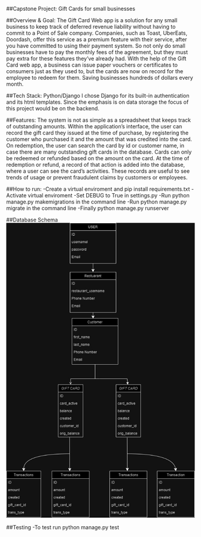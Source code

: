 ##Capstone Project: Gift Cards for small businesses

##Overview & Goal:
The Gift Card Web app is a solution for any small business to keep track of deferred revenue liability without having to commit to a Point of Sale company. Companies, such as Toast, UberEats, Doordash, offer this service as a premium feature with their service, after you have committed to using their payment system. So not only do small businesses have to pay the monthly fees of the agreement, but they must pay extra for these features they’ve already had. With the help of the Gift Card web app, a business can issue paper vouchers or certificates to consumers just as they used to, but the cards are now on record for the employee to redeem for them. Saving businesses hundreds of dollars every month.

##Tech Stack: Python/Django
I chose Django for its built-in authentication and its html templates. Since the emphasis is on data storage the focus of this project would be on the backend. 


##Features:
The system is not as simple as a spreadsheet that keeps track of outstanding amounts. Within the application’s interface, the user can record the gift card they issued at the time of purchase, by registering the customer who purchased it and the amount that was credited into the card. On redemption, the user can search the card by id or customer name, in case there are many outstanding gift cards in the database. Cards can only be redeemed or refunded based on the amount on the card. At the time of redemption or refund, a record of that action is added into the database, where a user can see the card’s activities. These records are useful to see trends of usage or prevent fraudulent claims by customers or employees. 

##How to run:
-Create a virtual enviroment and pip install requirements.txt
-Activate virtual enviroment
-Set DEBUG to True in settings.py
-Run python manage.py makemigrations in the command line
-Run python manage.py migrate in the command line
-Finally python manage.py runserver

##Database Schema
![schema image ](/schema.jpg)

##Testing
-To test run python manage.py test

